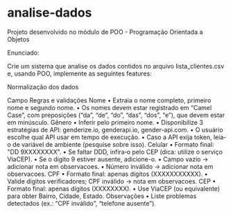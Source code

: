 # analise-dados
Projeto desenvolvido no módulo de POO - Programação Orientada a Objetos

Enunciado:

Crie um sistema que analise os dados contidos no arquivo lista_clientes.csv e, usando POO, implemente as seguintes features:

Normalização dos dados

Campo	Regras e validações
Nome	• Extraia o nome completo, primeiro nome e segundo nome.
• Os nomes devem estar registrado em “Camel Case”, com preposições (“da”, “de”, “do”, “das”, “dos”, “e”), que devem estar em minúsculo.
Gênero	• Inferir pelo primeiro nome.
• Disponibilize 3 estratégias de API: genderize.io, genderapi.io, gender-api.com.
• O usuário escolhe qual API usar em tempo de execução.
• Caso a API exija token, leia‐o de variável de ambiente (pesquise sobre isso).
Celular	• Formato final: "DD 9XXXXXXXX".
• Se faltar DDD, infira‐o pelo CEP (dica: utilize o serviço ViaCEP).
• Se o dígito 9 estiver ausente, adicione-o.
• Campo vazio → adicionar nota em observacoes.
• Número inválido → adicionar nota em observacoes.
CPF	• Formato final: apenas dígitos (XXXXXXXXXXX).
• Valide dígitos verificadores; CPF inválido → nota em observacoes.
CEP	• Formato final: apenas dígitos (XXXXXXXX).
• Use ViaCEP (ou equivalente) para obter Bairro, Cidade, Estado.
Observações	• Liste problemas detectados (ex.: “CPF inválido”, “telefone ausente”).

